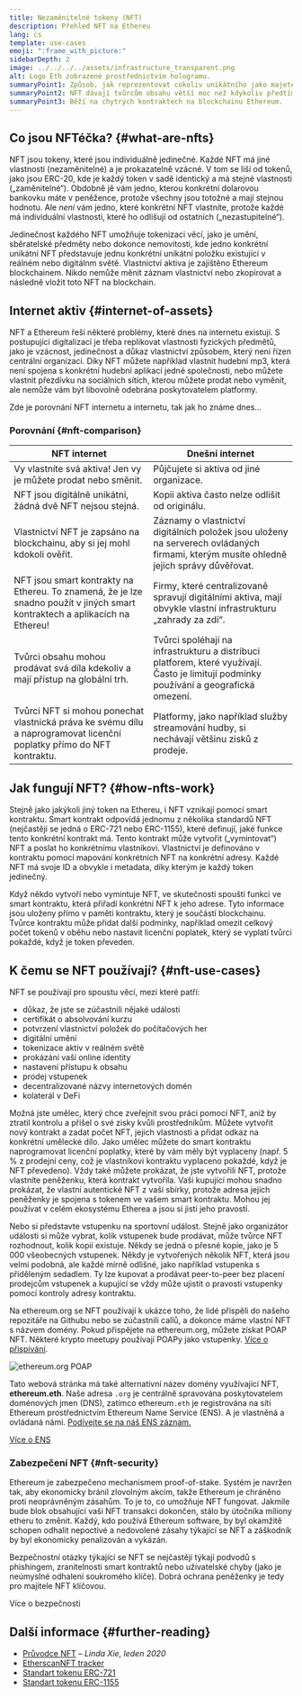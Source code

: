 ```yaml
---
title: Nezaměnitelné tokeny (NFT)
description: Přehled NFT na Ethereu
lang: cs
template: use-cases
emoji: ":frame_with_picture:"
sidebarDepth: 2
image: ../../../../assets/infrastructure_transparent.png
alt: Logo Eth zobrazené prostřednictvím hologramu.
summaryPoint1: Způsob, jak reprezentovat cokoliv unikátního jako majetek založený na Ethereu.
summaryPoint2: NFT dávají tvůrcům obsahu větší moc než kdykoliv předtím.
summaryPoint3: Běží na chytrých kontraktech na blockchainu Ethereum.
---
```


## Co jsou NFTéčka? {#what-are-nfts}

NFT jsou tokeny, které jsou individuálně jedinečné. Každé NFT má jiné vlastnosti (nezaměnitelné) a je prokazatelně vzácné. V tom se liší od tokenů, jako jsou ERC-20, kde je každý token v sadě identický a má stejné vlastnosti („zaměnitelné“). Obdobně jě vám jedno, kterou konkrétní dolarovou bankovku máte v peněžence, protože všechny jsou totožné a mají stejnou hodnotu. Ale _není_ vám jedno, které konkrétní NFT vlastníte, protože každé má individuální vlastnosti, které ho odlišují od ostatních („nezastupitelné“).

Jedinečnost každého NFT umožňuje tokenizaci věcí, jako je umění, sběratelské předměty nebo dokonce nemovitosti, kde jedno konkrétní unikátní NFT představuje jednu konkrétní unikátní položku existující v reálném nebo digitálnm světě. Vlastnictví aktiva je zajištěno Ethereum blockchainem. Nikdo nemůže měnit záznam vlastnictví nebo zkopírovat a následně vložit toto NFT na blockchain.

<YouTube id="Xdkkux6OxfM" />

## Internet aktiv {#internet-of-assets}

NFT a Ethereum řeší některé problémy, které dnes na internetu existují. S postupující digitalizací je třeba replikovat vlastnosti fyzických předmětů, jako je vzácnost, jedinečnost a důkaz vlastnictví způsobem, který není řízen centrální organizací. Díky NFT můžete například vlastnit hudební mp3, která není spojena s konkrétní hudební aplikací jedné společnosti, nebo můžete vlastnit přezdívku na sociálních sítích, kterou můžete prodat nebo vyměnit, ale nemůže vám být libovolně odebrána poskytovatelem platformy.

Zde je porovnání NFT internetu a internetu, tak jak ho známe dnes...

### Porovnání {#nft-comparison}

| NFT internet                                                                                                                 | Dnešní internet                                                                                                                         |
| ---------------------------------------------------------------------------------------------------------------------------- | --------------------------------------------------------------------------------------------------------------------------------------- |
| Vy vlastníte svá aktiva! Jen vy je můžete prodat nebo směnit.                                                                | Půjčujete si aktiva od jiné organizace.                                                                                                 |
| NFT jsou digitálně unikátní, žádná dvě NFT nejsou stejná.                                                                    | Kopii aktiva často nelze odlišit od originálu.                                                                                          |
| Vlastnictví NFT je zapsáno na blockchainu, aby si jej mohl kdokoli ověřit.                                                   | Záznamy o vlastnictví digitálních položek jsou uloženy na serverech ovládaných firmami, kterým musíte ohledně jejich správy důvěřovat.  |
| NFT jsou smart kontrakty na Ethereu. To znamená, že je lze snadno použít v jiných smart kontraktech a aplikacích na Ethereu! | Firmy, které centralizovaně spravují digitálními aktiva, mají obvykle vlastní infrastrukturu „zahrady za zdí“.                          |
| Tvůrci obsahu mohou prodávat svá díla kdekoliv a mají přístup na globální trh.                                               | Tvůrci spoléhají na infrastrukturu a distribuci platforem, které využívají. Často je limitují podmínky používání a geografická omezení. |
| Tvůrci NFT si mohou ponechat vlastnická práva ke svému dílu a naprogramovat licenční poplatky přímo do NFT kontraktu.        | Platformy, jako například služby streamování hudby, si nechávají většinu zisků z prodeje.                                               |

## Jak fungují NFT? {#how-nfts-work}

Stejně jako jakýkoli jiný token na Ethereu, i NFT vznikají pomocí smart kontraktu. Smart kontrakt odpovídá jednomu z několika standardů NFT (nejčastěji se jedná o ERC-721 nebo ERC-1155), které definují, jaké funkce tento konkrétní kontrakt má. Tento kontrakt může vytvořit („vymintovat“) NFT a poslat ho konkrétnímu vlastníkovi. Vlastnictví je definováno v kontraktu pomocí mapování konkrétních NFT na konkrétní adresy. Každé NFT má svoje ID a obvykle i metadata, díky kterým je každý token jedinečný.

Když někdo vytvoří nebo vymintuje NFT, ve skutečnosti spouští funkci ve smart kontraktu, která přiřadí konkrétní NFT k jeho adrese. Tyto informace jsou uloženy přímo v paměti kontraktu, který je součástí blockchainu. Tvůrce kontraktu může přidat další podmínky, například omezit celkový počet tokenů v oběhu nebo nastavit licenční poplatek, který se vyplatí tvůrci pokaždé, když je token převeden.

## K čemu se NFT používají? {#nft-use-cases}

NFT se používají pro spoustu věcí, mezi které patří:

- důkaz, že jste se zúčastnili nějaké události
- certifikát o absolvování kurzu
- potvrzení vlastnictví položek do počítačových her
- digitální umění
- tokenizace aktiv v reálném světě
- prokázání vaší online identity
- nastavení přístupu k obsahu
- prodej vstupenek
- decentralizované názvy internetových domén
- kolaterál v DeFi

Možná jste umělec, který chce zveřejnit svou práci pomocí NFT, aniž by ztratil kontrolu a přišel o své zisky kvůli prostředníkům. Můžete vytvořit nový kontrakt a zadat počet NFT, jejich vlastnosti a přidat odkaz na konkrétní umělecké dílo. Jako umělec můžete do smart kontraktu naprogramovat licenční poplatky, které by vám měly být vyplaceny (např. 5 % z prodejní ceny, což je vlastníkovi kontraktu vyplaceno pokaždé, když je NFT převedeno). Vždy také můžete prokázat, že jste vytvořili NFT, protože vlastníte peněženku, která kontrakt vytvořila. Vaši kupující mohou snadno prokázat, že vlastní autentické NFT z vaší sbírky, protože adresa jejich peněženky je spojena s tokenem ve vašem smart kontraktu. Mohou jej používat v celém ekosystému Etherea a jsou si jisti jeho pravostí.

Nebo si představte vstupenku na sportovní událost. Stejně jako organizátor události si může vybrat, kolik vstupenek bude prodávat, může tvůrce NFT rozhodnout, kolik kopií existuje. Někdy se jedná o přesné kopie, jako je 5 000 všeobecných vstupenek. Někdy je vytvořených několik NFT, která jsou velmi podobná, ale každé mírně odlišné, jako například vstupenka s přiděleným sedadlem. Ty lze kupovat a prodávat peer-to-peer bez placení prodejcům vstupenek a kupující se vždy může ujistit o pravosti vstupenky pomocí kontroly adresy kontraktu.

Na ethereum.org se NFT používají k ukázce toho, že lidé přispěli do našeho repozitáře na Githubu nebo se zúčastnili callů, a dokonce máme vlastní NFT s názvem domény. Pokud přispějete na ethereum.org, můžete získat POAP NFT. Některé krypto meetupy používají POAPy jako vstupenky. [Více o přispívání](/contributing/#poap).

![ethereum.org POAP](./poap.png)

Tato webová stránka má také alternativní název domény využívající NFT, **ethereum.eth**. Naše adresa `.org` je centrálně spravována poskytovatelem doménových jmen (DNS), zatímco ethereum`.eth` je registrována na síti Ethereum prostřednictvím Ethereum Name Service (ENS). A je vlastněná a ovládaná námi. [Podívejte se na náš ENS záznam.](https://app.ens.domains/name/ethereum.eth)

[Více o ENS](https://app.ens.domains)

<Divider />

### Zabezpečení NFT {#nft-security}

Ethereum je zabezpečeno mechanismem proof-of-stake. Systém je navržen tak, aby ekonomicky bránil zlovolným akcím, takže Ethereum je chráněno proti neoprávněným zásahům. To je to, co umožňuje NFT fungovat. Jakmile bude blok obsahující vaši NFT transakci dokončen, stálo by útočníka miliony etheru to změnit. Každý, kdo používá Ethereum software, by byl okamžitě schopen odhalit nepoctivé a nedovolené zásahy týkající se NFT a záškodník by byl ekonomicky penalizován a vykázán.

Bezpečnostní otázky týkající se NFT se nejčastěji týkají podvodů s phishingem, zranitelnosti smart kontraktů nebo uživatelské chyby (jako je neúmyslné odhalení soukromého klíče). Dobrá ochrana peněženky je tedy pro majitele NFT klíčovou.

<ButtonLink to="/security/">
  Více o bezpečnosti
</ButtonLink>

## Další informace {#further-reading}

- [Průvodce NFT](https://linda.mirror.xyz/df649d61efb92c910464a4e74ae213c4cab150b9cbcc4b7fb6090fc77881a95d) – _Linda Xie, leden 2020_
- [EtherscanNFT tracker](https://etherscan.io/nft-top-contracts)
- [Standart tokenu ERC-721](/developers/docs/standards/tokens/erc-721/)
- [Standart tokenu ERC-1155](/developers/docs/standards/tokens/erc-1155/)

<Divider />

<QuizWidget quizKey="nfts" />
